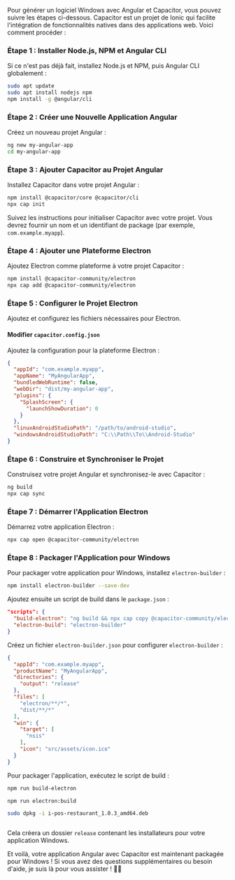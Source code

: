 Pour générer un logiciel Windows avec Angular et Capacitor, vous pouvez suivre les étapes ci-dessous. Capacitor est un projet de Ionic qui facilite l'intégration de fonctionnalités natives dans des applications web. Voici comment procéder :

### Étape 1 : Installer Node.js, NPM et Angular CLI
Si ce n'est pas déjà fait, installez Node.js et NPM, puis Angular CLI globalement :

```bash
sudo apt update
sudo apt install nodejs npm
npm install -g @angular/cli
```

### Étape 2 : Créer une Nouvelle Application Angular
Créez un nouveau projet Angular :

```bash
ng new my-angular-app
cd my-angular-app
```

### Étape 3 : Ajouter Capacitor au Projet Angular
Installez Capacitor dans votre projet Angular :

```bash
npm install @capacitor/core @capacitor/cli
npx cap init
```

Suivez les instructions pour initialiser Capacitor avec votre projet. Vous devrez fournir un nom et un identifiant de package (par exemple, `com.example.myapp`).

### Étape 4 : Ajouter une Plateforme Electron
Ajoutez Electron comme plateforme à votre projet Capacitor :

```bash
npm install @capacitor-community/electron
npx cap add @capacitor-community/electron
```

### Étape 5 : Configurer le Projet Electron
Ajoutez et configurez les fichiers nécessaires pour Electron.

#### Modifier `capacitor.config.json`
Ajoutez la configuration pour la plateforme Electron :

```json
{
  "appId": "com.example.myapp",
  "appName": "MyAngularApp",
  "bundledWebRuntime": false,
  "webDir": "dist/my-angular-app",
  "plugins": {
    "SplashScreen": {
      "launchShowDuration": 0
    }
  },
  "linuxAndroidStudioPath": "/path/to/android-studio",
  "windowsAndroidStudioPath": "C:\\Path\\To\\Android-Studio"
}
```

### Étape 6 : Construire et Synchroniser le Projet
Construisez votre projet Angular et synchronisez-le avec Capacitor :

```bash
ng build
npx cap sync
```

### Étape 7 : Démarrer l'Application Electron
Démarrez votre application Electron :

```bash
npx cap open @capacitor-community/electron
```

### Étape 8 : Packager l'Application pour Windows
Pour packager votre application pour Windows, installez `electron-builder` :

```bash
npm install electron-builder --save-dev
```

Ajoutez ensuite un script de build dans le `package.json` :

```json
"scripts": {
  "build-electron": "ng build && npx cap copy @capacitor-community/electron && npm run electron-build",
  "electron-build": "electron-builder"
}
```

Créez un fichier `electron-builder.json` pour configurer `electron-builder` :

```json
{
  "appId": "com.example.myapp",
  "productName": "MyAngularApp",
  "directories": {
    "output": "release"
  },
  "files": [
    "electron/**/*",
    "dist/**/*"
  ],
  "win": {
    "target": [
      "nsis"
    ],
    "icon": "src/assets/icon.ico"
  }
}
```

Pour packager l'application, exécutez le script de build :

```bash
npm run build-electron

npm run electron:build

sudo dpkg -i i-pos-restaurant_1.0.3_amd64.deb



```

Cela créera un dossier `release` contenant les installateurs pour votre application Windows.

Et voilà, votre application Angular avec Capacitor est maintenant packagée pour Windows ! Si vous avez des questions supplémentaires ou besoin d'aide, je suis là pour vous assister ! 🚀😊
